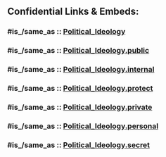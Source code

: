 



## Confidential Links & Embeds: 

### #is_/same_as :: [Political_Ideology](/_Standards/Society/Ideology/Political_Ideology.md) 

### #is_/same_as :: [Political_Ideology.public](/_public/Society/Ideology/Political_Ideology.public.md) 

### #is_/same_as :: [Political_Ideology.internal](/_internal/Society/Ideology/Political_Ideology.internal.md) 

### #is_/same_as :: [Political_Ideology.protect](/_protect/Society/Ideology/Political_Ideology.protect.md) 

### #is_/same_as :: [Political_Ideology.private](/_private/Society/Ideology/Political_Ideology.private.md) 

### #is_/same_as :: [Political_Ideology.personal](/_personal/Society/Ideology/Political_Ideology.personal.md) 

### #is_/same_as :: [Political_Ideology.secret](/_secret/Society/Ideology/Political_Ideology.secret.md)

